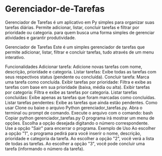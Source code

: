 # Gerenciador-de-Tarefas
Gerenciador de Tarefas é um aplicativo em Py simples para organizar suas tarefas diárias. Permite adicionar, listar, concluir tarefas e filtrar por prioridade ou categoria. para quem busca uma forma simples de gerenciar atividades e garantir produtividade.

Gerenciador de Tarefas
Este é um simples gerenciador de tarefas que permite adicionar, listar, filtrar e concluir tarefas, tudo através de um menu interativo.

Funcionalidades
Adicionar tarefa: Adicione novas tarefas com nome, descrição, prioridade e categoria.
Listar tarefas: Exibe todas as tarefas com seus respectivos status (pendente ou concluída).
Concluir tarefa: Marca uma tarefa como concluída.
Exibir tarefas por prioridade: Filtra e exibe as tarefas com base em sua prioridade (baixa, média ou alta).
Exibir tarefas por categoria: Filtra e exibe as tarefas por categoria.
Listar tarefas concluídas: Exibe apenas as tarefas que foram marcadas como concluídas.
Listar tarefas pendentes: Exibe as tarefas que ainda estão pendentes.
Como usar
Clone ou baixe o arquivo Python gerenciador_tarefas.py.
Abra o terminal ou prompt de comando.
Execute o arquivo com o comando:
bash
Copiar
python gerenciador_tarefas.py
O programa irá mostrar um menu de opções. Escolha a opção desejada digitando o número correspondente.
Use a opção "Sair" para encerrar o programa.
Exemplo de Uso
Ao escolher a opção "1", o programa pedirá para você inserir o nome, descrição, prioridade e categoria da tarefa.
Ao escolher a opção "2", você verá a lista de todas as tarefas.
Ao escolher a opção "3", você pode concluir uma tarefa (informando o número da tarefa).
